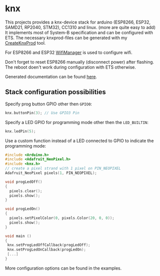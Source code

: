 # knx

This projects provides a knx-device stack for arduino (ESP8266, ESP32, SAMD21, RP2040, STM32), CC1310 and linux. (more are quite easy to add)
It implements most of System-B specification and can be configured with ETS.
The necessary knxprod-files can be generated with my [CreateKnxProd](https://github.com/thelsing/CreateKnxProd) tool.

For ESP8266 and ESP32 [WifiManager](https://github.com/tzapu/WiFiManager) is used to configure wifi.

Don't forget to reset ESP8266 manually (disconnect power) after flashing. The reboot doen't work during configuration with ETS otherwise.

Generated documentation can be found [here](https://knx.readthedocs.io/en/latest/).

## Stack configuration possibilities

Specify prog button GPIO other then `GPIO0`:
```C++
knx.buttonPin(3); // Use GPIO3 Pin
```

Specify a LED GPIO for programming mode other then the `LED_BUILTIN`:
```C++
knx.ledPin(5);
```

Use a custom function instead of a LED connected to GPIO to indicate the programming mode:
```C++
#include <Arduino.h>
#include <Adafruit_NeoPixel.h>
#include <knx.h>
// create a pixel strand with 1 pixel on PIN_NEOPIXEL
Adafruit_NeoPixel pixels(1, PIN_NEOPIXEL);

void progLedOff()
{
  pixels.clear();
  pixels.show();
}

void progLedOn()
{
  pixels.setPixelColor(0, pixels.Color(20, 0, 0));
  pixels.show();
}

void main ()
{
 knx.setProgLedOffCallback(progLedOff);
 knx.setProgLedOnCallback(progLedOn);
 [...]
}
```

More configuration options can be found in the examples. 
